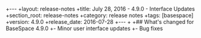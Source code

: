 +---
 +layout: release-notes
 +title: July 28, 2016 - 4.9.0 - Interface Updates
 +section_root: release-notes
 +category: release notes
 +tags: [basespace]
 +version: 4.9.0
 +release_date: 2016-07-28
 +---
 +
 +## What's changed for BaseSpace 4.9.0
 +- Minor user interface updates
 +- Bug fixes
